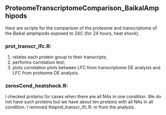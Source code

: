 ## ProteomeTranscriptomeComparison_BaikalAmphipods
Here are scripts for the comparison of the proteome and transcriptome of the Baikal amphipods exposed to 24C (for 24 hours, heat shock).  

### prot_transcr_lfc.R: 
1. relates each protein group to their transcripts; 
2. performs correlation test;
3. plots correlation plots between LFC from transcriptome DE analysis and LFC from proteome DE analysis.

### zerosCond_heatshock.R: 
I checked proteins for cases when there are all NAs in one condition. We do not have such proteins but we have about ten proteins with all NAs in all condition. I removed theprot_transcr_lfc.R: m from the analysis.

